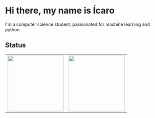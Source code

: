 # Hi there, my name is Ícaro
  I'm a computer science student, passionated for machine learning and python

## Status
<table width="100%">
<tr>
   <td>
      <img height="180em" src="https://github-readme-stats.vercel.app/api?username=IcaroM-CdC&show_icons=true&hide_border=true&theme=tokyonight&bg_color=00000000" />
   </td>
   <td>
      <img height="180em" src="https://github-readme-stats.vercel.app/api/top-langs/?username=IcaroM-CdC&show_icons=true&hide_border=true&layout=compact&langs_count=8&theme=tokyonight&bg_color=00000000"/>
   </td>
</tr>
<table>

